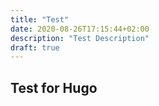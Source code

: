 ```yaml
---
title: "Test"
date: 2020-08-26T17:15:44+02:00
description: "Test Description"
draft: true
---
```



## Test for Hugo
